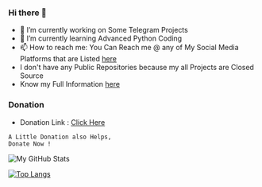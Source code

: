 ### Hi there 🤘

- 🔭 I’m currently working on Some Telegram Projects
- 🌱 I’m currently learning Advanced Python Coding
- 📫 How to reach me: You Can Reach me @ any of My Social Media Platforms that are Listed [here](https://telegra.ph/My-Social-Media-Links-09-21)
- I don't have any Public Repositories because my all Projects are Closed Source
- Know my Full Information [here](https://telegram.dog/Know_About_Your_Dad)

### Donation
- Donation Link : [Click Here](http://donate.jayantkageri.ml)
```
A Little Donation also Helps,
Donate Now !
```

![My GitHub Stats](https://github-readme-stats.vercel.app/api?username=jayantkageri&show_icons=true&theme=tokyonight&include_all_commits=True)

[![Top Langs](https://github-readme-stats.vercel.app/api/top-langs/?username=jayantkageri&layout=compact&theme=tokyonight)](https://github.com/anuraghazra/github-readme-stats)

